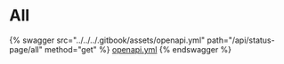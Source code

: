 # All

{% swagger src="../../../.gitbook/assets/openapi.yml" path="/api/status-page/all" method="get" %}
[openapi.yml](../../../.gitbook/assets/openapi.yml)
{% endswagger %}
